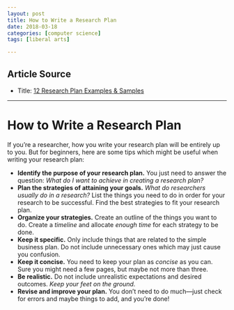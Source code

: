 ```yaml
---
layout: post
title: How to Write a Research Plan
date: 2018-03-18
categories: [computer science]
tags: [liberal arts]

---
```


## Article Source
* Title: [12 Research Plan Examples & Samples](https://www.examples.com/business/research-plan.html)


---

# How to Write a Research Plan

If you’re a researcher, how you write your research plan will be entirely up to you. But for beginners, here are some tips which might be useful when writing your research plan:

* **Identify the purpose of your research plan.** You just need to answer the question: *What do I want to achieve in creating a research plan?*
* **Plan the strategies of attaining your goals.** *What do researchers usually do in a research?* List the things you need to do in order for your research to be successful. Find the best strategies to fit your research plan.
* **Organize your strategies.** Create an outline of the things you want to do. Create a *timeline* and allocate *enough time* for each strategy to be done.
* **Keep it specific.** Only include things that are related to the simple business plan. Do not include unnecessary ones which may just cause you confusion.
* **Keep it concise.** You need to keep your plan as *concise* as you can. Sure you might need a few pages, but maybe not more than three.
* **Be realistic.** Do not include unrealistic expectations and desired outcomes. *Keep your feet on the ground.*
* **Revise and improve your plan.** You don’t need to do much—just check for errors and maybe things to add, and you’re done!
